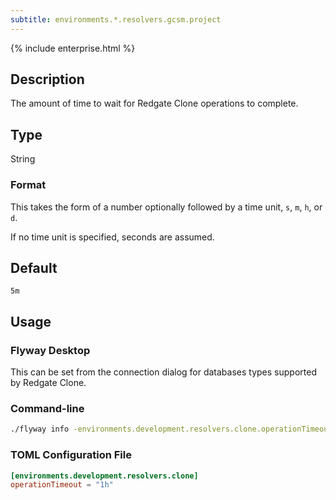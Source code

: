 ```yaml
---
subtitle: environments.*.resolvers.gcsm.project
---
```


{% include enterprise.html %}

## Description

The amount of time to wait for Redgate Clone operations to complete.

## Type

String

### Format

This takes the form of a number optionally followed by a time unit, `s`, `m`, `h`, or `d`.

If no time unit is specified, seconds are assumed.

## Default

`5m`

## Usage

### Flyway Desktop

This can be set from the connection dialog for databases types supported by Redgate Clone.

### Command-line

```bash
./flyway info -environments.development.resolvers.clone.operationTimeout='1h' \
```

### TOML Configuration File

```toml
[environments.development.resolvers.clone]
operationTimeout = "1h"
```
